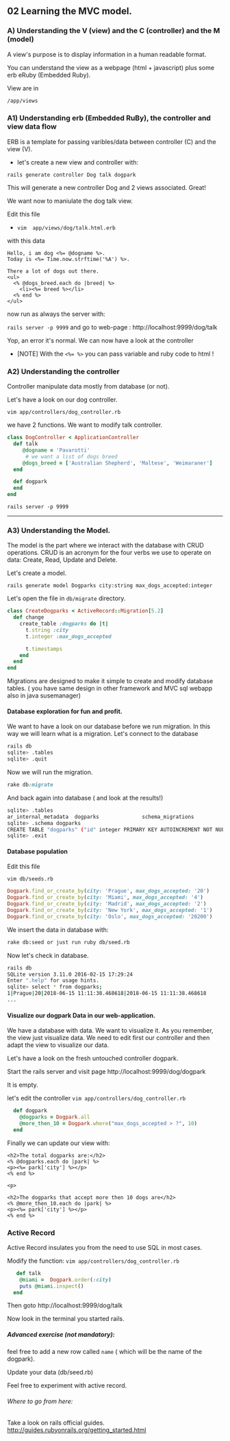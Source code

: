 ## 02 Learning the MVC model.

### A) Understanding the V (view) and the C (controller) and the M (model)

A view's purpose is to display information in a human readable format. 

You can understand the view as a webpage (html + javascript) plus  some erb eRuby (Embedded Ruby).

View are in

```bash
/app/views
```
### A1) Understanding erb (Embedded RuBy), the controller and view data flow

ERB is a template for passing varibles/data between controller (C) and the view (V).

- let's create a new view and controller with:

`rails generate controller Dog talk dogpark`

This will generate a new controller Dog and 2 views associated. Great!


We want now to maniulate the dog talk view.

Edit this file
* `vim  app/views/dog/talk.html.erb`

with this data
```
Hello, i am dog <%= @dogname %>.
Today is <%= Time.now.strftime('%A') %>.

There a lot of dogs out there.
<ul>
  <% @dogs_breed.each do |breed| %>
    <li><%= breed %></li>
  <% end %>
</ul>

```

now run as always the server with:

`rails server -p 9999`
and go to web-page : http://localhost:9999/dog/talk

Yop, an error it's normal. We can now have a look at the controller

* [NOTE] With the `<%= %>` you can pass variable and ruby code to html !

### A2) Understanding the controller 

Controller manipulate data mostly from database (or not).

Let's have a look on our dog controller.

`vim app/controllers/dog_controller.rb`

we have 2 functions. We want to modify talk controller.

```ruby
class DogController < ApplicationController
  def talk
     @dogname = 'Pavarotti'
      # we want a list of dogs breed
     @dogs_breed = ['Australian Shepherd', 'Maltese', 'Weimaraner']
  end

  def dogpark
  end
end
```

`rails server -p 9999`

___

### A3) Understanding the Model.

The model is the part where we interact with the database with CRUD operations.
CRUD is an acronym for the four verbs we use to operate on data: Create, Read, Update and Delete.

Let's create a model.

``` rails generate model Dogparks city:string max_dogs_accepted:integer ```

Let's open the file in `db/migrate` directory.


```ruby
class CreateDogparks < ActiveRecord::Migration[5.2]
  def change
    create_table :dogparks do |t|
      t.string :city
      t.integer :max_dogs_accepted

      t.timestamps
    end
  end
end
```

Migrations are designed to make it simple to create and modify database tables. ( you have same design in other framework and MVC sql webapp also in java susemanager)

#### Database exploration for fun and profit.

We want to have a look on our database before we run migration. In this way we will learn what is a migration.
Let's connect to the database

```bash
rails db
sqlite> .tables
sqlite> .quit
```

Now we will run the migration.

```ruby
rake db:migrate
```

And back again into database ( and look at the results!)

```bash
sqlite> .tables
ar_internal_metadata  dogparks              schema_migrations   
sqlite> .schema dogparks
CREATE TABLE "dogparks" ("id" integer PRIMARY KEY AUTOINCREMENT NOT NULL, "city" varchar, "max_dogs_accepted" integer, "created_at" datetime NOT NULL, "updated_at" datetime NOT NULL);
sqlite> .exit
```

#### Database population

Edit this file

`vim db/seeds.rb`

```ruby
Dogpark.find_or_create_by(city: 'Prague', max_dogs_accepted: '20')
Dogpark.find_or_create_by(city: 'Miami', max_dogs_accepted: '4')
Dogpark.find_or_create_by(city: 'Madrid', max_dogs_accepted: '2')
Dogpark.find_or_create_by(city: 'New York', max_dogs_accepted: '1')
Dogpark.find_or_create_by(city: 'Oslo', max_dogs_accepted: '20200')
```
We insert the data in database with:
```bash
rake db:seed or just run ruby db/seed.rb
```

Now let's check in database.

``` bash
rails db
SQLite version 3.11.0 2016-02-15 17:29:24
Enter ".help" for usage hints.
sqlite> select * from dogparks;
1|Prague|20|2018-06-15 11:11:38.468618|2018-06-15 11:11:38.468618
...
```

#### Visualize our dogpark Data in our web-application.

We have a database with data.
We want to visualize it. As you remember, the view just visualize data. 
We need to edit first our controller and then adapt the view to visualize our data.

Let's have a look on the  fresh untouched controller dogpark.

Start the rails server and visit page http://localhost:9999/dog/dogpark 

It is empty.

let's edit the controller ```vim app/controllers/dog_controller.rb ```


```ruby
  def dogpark
    @dogparks = Dogpark.all
    @more_then_10 = Dogpark.where("max_dogs_accepted > ?", 10)
  end
```

Finally we can update our view with:

```
<h2>The total dogparks are:</h2>
<% @dogparks.each do |park| %>
<p><%= park['city'] %></p>
<% end %>

<p>

<h2>The dogparks that accept more then 10 dogs are</h2>
<% @more_then_10.each do |park| %>
<p><%= park['city'] %></p>
<% end %>
```

### Active Record

Active Record insulates you from the need to use SQL in most cases.

Modify the function:
```vim app/controllers/dog_controller.rb ```
```ruby
   def talk
    @miami =  Dogpark.order(:city)
    puts @miami.inspect()
  end
```
Then goto http://localhost:9999/dog/talk

Now look in the terminal you started rails.

##### Advanced exercise (not mandatory):

feel free to add a new row called `name` ( which will be the name of the dogpark).

Update your data (db/seed.rb)

Feel free to experiment with active record.

######  Where to go from here:

Take a look on rails official guides.
http://guides.rubyonrails.org/getting_started.html

